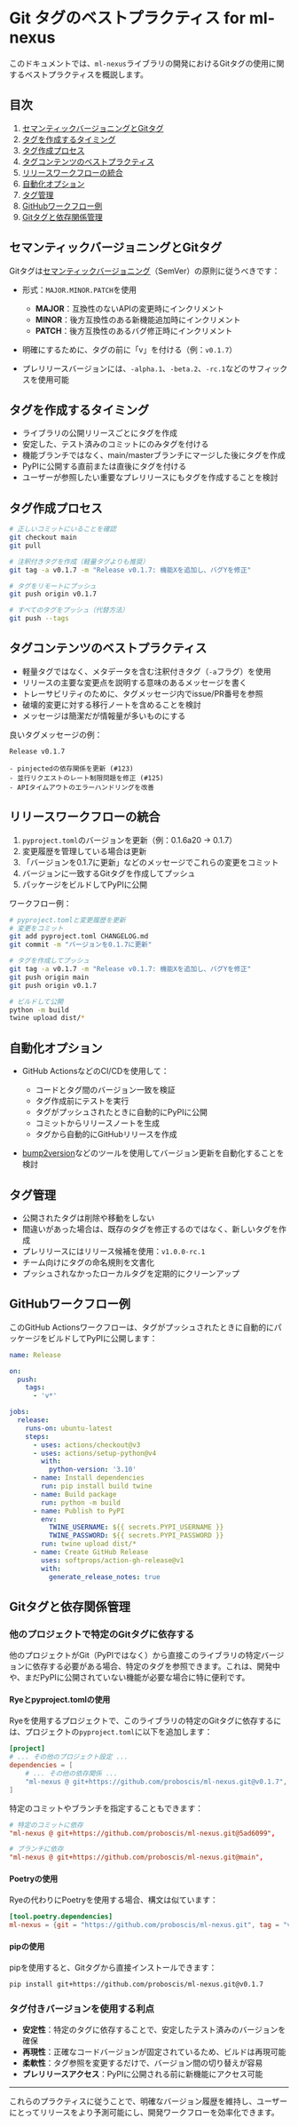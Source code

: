 # Git タグのベストプラクティス for ml-nexus

このドキュメントでは、`ml-nexus`ライブラリの開発におけるGitタグの使用に関するベストプラクティスを概説します。

## 目次

1. [セマンティックバージョニングとGitタグ](#セマンティックバージョニングとgitタグ)
2. [タグを作成するタイミング](#タグを作成するタイミング)
3. [タグ作成プロセス](#タグ作成プロセス)
4. [タグコンテンツのベストプラクティス](#タグコンテンツのベストプラクティス)
5. [リリースワークフローの統合](#リリースワークフローの統合)
6. [自動化オプション](#自動化オプション)
7. [タグ管理](#タグ管理)
8. [GitHubワークフロー例](#githubワークフロー例)
9. [Gitタグと依存関係管理](#gitタグと依存関係管理)

## セマンティックバージョニングとGitタグ

Gitタグは[セマンティックバージョニング](https://semver.org/)（SemVer）の原則に従うべきです：

- 形式：`MAJOR.MINOR.PATCH`を使用
  - **MAJOR**：互換性のないAPIの変更時にインクリメント
  - **MINOR**：後方互換性のある新機能追加時にインクリメント
  - **PATCH**：後方互換性のあるバグ修正時にインクリメント

- 明確にするために、タグの前に「v」を付ける（例：`v0.1.7`）
- プレリリースバージョンには、`-alpha.1`、`-beta.2`、`-rc.1`などのサフィックスを使用可能

## タグを作成するタイミング

- ライブラリの公開リリースごとにタグを作成
- 安定した、テスト済みのコミットにのみタグを付ける
- 機能ブランチではなく、main/masterブランチにマージした後にタグを作成
- PyPIに公開する直前または直後にタグを付ける
- ユーザーが参照したい重要なプレリリースにもタグを作成することを検討

## タグ作成プロセス

```bash
# 正しいコミットにいることを確認
git checkout main
git pull

# 注釈付きタグを作成（軽量タグよりも推奨）
git tag -a v0.1.7 -m "Release v0.1.7: 機能Xを追加し、バグYを修正"

# タグをリモートにプッシュ
git push origin v0.1.7

# すべてのタグをプッシュ（代替方法）
git push --tags
```

## タグコンテンツのベストプラクティス

- 軽量タグではなく、メタデータを含む注釈付きタグ（`-a`フラグ）を使用
- リリースの主要な変更点を説明する意味のあるメッセージを書く
- トレーサビリティのために、タグメッセージ内でissue/PR番号を参照
- 破壊的変更に対する移行ノートを含めることを検討
- メッセージは簡潔だが情報量が多いものにする

良いタグメッセージの例：
```
Release v0.1.7

- pinjectedの依存関係を更新 (#123)
- 並行リクエストのレート制限問題を修正 (#125)
- APIタイムアウトのエラーハンドリングを改善
```

## リリースワークフローの統合

1. `pyproject.toml`のバージョンを更新（例：0.1.6a20 → 0.1.7）
2. 変更履歴を管理している場合は更新
3. 「バージョンを0.1.7に更新」などのメッセージでこれらの変更をコミット
4. バージョンに一致するGitタグを作成してプッシュ
5. パッケージをビルドしてPyPIに公開

ワークフロー例：
```bash
# pyproject.tomlと変更履歴を更新
# 変更をコミット
git add pyproject.toml CHANGELOG.md
git commit -m "バージョンを0.1.7に更新"

# タグを作成してプッシュ
git tag -a v0.1.7 -m "Release v0.1.7: 機能Xを追加し、バグYを修正"
git push origin main
git push origin v0.1.7

# ビルドして公開
python -m build
twine upload dist/*
```

## 自動化オプション

- GitHub ActionsなどのCI/CDを使用して：
  - コードとタグ間のバージョン一致を検証
  - タグ作成前にテストを実行
  - タグがプッシュされたときに自動的にPyPIに公開
  - コミットからリリースノートを生成
  - タグから自動的にGitHubリリースを作成

- [bump2version](https://github.com/c4urself/bump2version)などのツールを使用してバージョン更新を自動化することを検討

## タグ管理

- 公開されたタグは削除や移動をしない
- 間違いがあった場合は、既存のタグを修正するのではなく、新しいタグを作成
- プレリリースにはリリース候補を使用：`v1.0.0-rc.1`
- チーム向けにタグの命名規則を文書化
- プッシュされなかったローカルタグを定期的にクリーンアップ

## GitHubワークフロー例

このGitHub Actionsワークフローは、タグがプッシュされたときに自動的にパッケージをビルドしてPyPIに公開します：

```yaml
name: Release

on:
  push:
    tags:
      - 'v*'

jobs:
  release:
    runs-on: ubuntu-latest
    steps:
      - uses: actions/checkout@v3
      - uses: actions/setup-python@v4
        with:
          python-version: '3.10'
      - name: Install dependencies
        run: pip install build twine
      - name: Build package
        run: python -m build
      - name: Publish to PyPI
        env:
          TWINE_USERNAME: ${{ secrets.PYPI_USERNAME }}
          TWINE_PASSWORD: ${{ secrets.PYPI_PASSWORD }}
        run: twine upload dist/*
      - name: Create GitHub Release
        uses: softprops/action-gh-release@v1
        with:
          generate_release_notes: true
```

## Gitタグと依存関係管理

### 他のプロジェクトで特定のGitタグに依存する

他のプロジェクトがGit（PyPIではなく）から直接このライブラリの特定バージョンに依存する必要がある場合、特定のタグを参照できます。これは、開発中や、まだPyPIに公開されていない機能が必要な場合に特に便利です。

#### Ryeとpyproject.tomlの使用

Ryeを使用するプロジェクトで、このライブラリの特定のGitタグに依存するには、プロジェクトの`pyproject.toml`に以下を追加します：

```toml
[project]
# ... その他のプロジェクト設定 ...
dependencies = [
    # ... その他の依存関係 ...
    "ml-nexus @ git+https://github.com/proboscis/ml-nexus.git@v0.1.7",
]
```

特定のコミットやブランチを指定することもできます：

```toml
# 特定のコミットに依存
"ml-nexus @ git+https://github.com/proboscis/ml-nexus.git@5ad6099",

# ブランチに依存
"ml-nexus @ git+https://github.com/proboscis/ml-nexus.git@main",
```

#### Poetryの使用

Ryeの代わりにPoetryを使用する場合、構文は似ています：

```toml
[tool.poetry.dependencies]
ml-nexus = {git = "https://github.com/proboscis/ml-nexus.git", tag = "v0.1.7"}
```

#### pipの使用

pipを使用すると、Gitタグから直接インストールできます：

```bash
pip install git+https://github.com/proboscis/ml-nexus.git@v0.1.7
```

### タグ付きバージョンを使用する利点

- **安定性**：特定のタグに依存することで、安定したテスト済みのバージョンを確保
- **再現性**：正確なコードバージョンが固定されているため、ビルドは再現可能
- **柔軟性**：タグ参照を変更するだけで、バージョン間の切り替えが容易
- **プレリリースアクセス**：PyPIに公開される前に新機能にアクセス可能

---

これらのプラクティスに従うことで、明確なバージョン履歴を維持し、ユーザーにとってリリースをより予測可能にし、開発ワークフローを効率化できます。